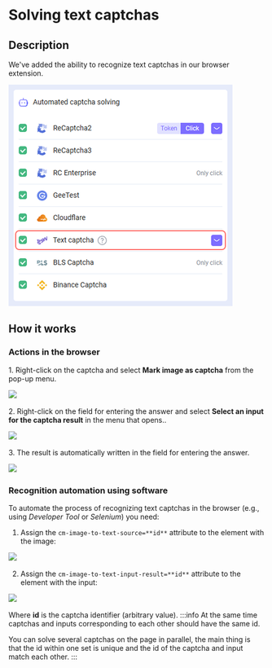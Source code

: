 ﻿---
sidebar_position: 2
---

# Solving text captchas
## Description
We've added the ability to recognize text captchas in our browser extension.

![](./images/text-captcha-solve/captcha-solving.png) 

## How it works

### Actions in the browser
1\. Right-click on the captcha and select **Mark image as captcha** from the pop-up menu.

![](./images/text-captcha-solve/mark-as-captcha.png)

2\. Right-click on the field for entering the answer and select **Select an input for the captcha result** in the menu that opens..

![](./images/text-captcha-solve/select-input.png)

3\. The result is automatically written in the field for entering the answer.

![](./images/text-captcha-solve/Aspose.Words.f6d390ba-8e92-4611-b5a2-167a5168d8f1.004.png)
 
### Recognition automation using software
To automate the process of recognizing text captchas in the browser (e.g., using *Developer Tool* or *Selenium*)  you need:
1. Assign the `cm-image-to-text-source=**id**` attribute to the element with the image:

![](./images/text-captcha-solve/exapmle1.png) 

2. Assign the `cm-image-to-text-input-result=**id**` attribute to the element with the input:

![](./images/text-captcha-solve/exapmle2.png) 

Where **id** is the captcha identifier (arbitrary value).
:::info 
At the same time captchas and inputs corresponding to each other should have the same id.

You can solve several captchas on the page in parallel, the main thing is that the id within one set is unique and the id of the captcha and input match each other.
:::
